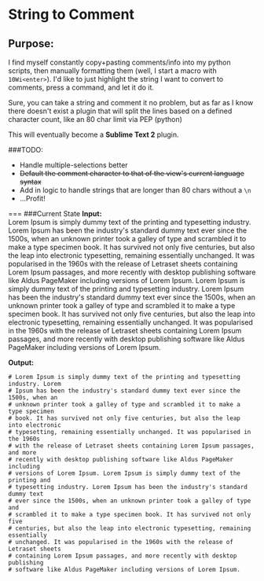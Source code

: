 # String to Comment
## Purpose:
I find myself constantly copy+pasting comments/info into my python scripts, then manually formatting them (well, I start a macro with `10Wi<enter>`). I'd like to just highlight the string I want to convert to comments, press a command, and let it do it.

Sure, you can take a string and comment it no problem, but as far as I know there doesn't exist a plugin that will split the lines based on a defined character count, like an 80 char limit via PEP (python)

This will eventually become a **Sublime Text 2** plugin.

###TODO: 
 * Handle multiple-selections better
 * ~~Default the comment character to that of the view's current language syntax~~
 * Add in logic to handle strings that are longer than 80 chars without a `\n`
 * ...Profit!

===
###Current State
**Input:**  
Lorem Ipsum is simply dummy text of the printing and typesetting industry. Lorem Ipsum has been the industry's standard dummy text ever since the 1500s, when an unknown printer took a galley of type and scrambled it to make a type specimen book. It has survived not only five centuries, but also the leap into electronic typesetting, remaining essentially unchanged. It was popularised in the 1960s with the release of Letraset sheets containing Lorem Ipsum passages, and more recently with desktop publishing software like Aldus PageMaker including versions of Lorem Ipsum. Lorem Ipsum is simply dummy text of the printing and typesetting industry. Lorem Ipsum has been the industry's standard dummy text ever since the 1500s, when an unknown printer took a galley of type and scrambled it to make a type specimen book. It has survived not only five centuries, but also the leap into electronic typesetting, remaining essentially unchanged. It was popularised in the 1960s with the release of Letraset sheets containing Lorem Ipsum passages, and more recently with desktop publishing software like Aldus PageMaker including versions of Lorem Ipsum.  
  
**Output:**
<pre><code># Lorem Ipsum is simply dummy text of the printing and typesetting industry. Lorem  
# Ipsum has been the industry's standard dummy text ever since the 1500s, when an  
# unknown printer took a galley of type and scrambled it to make a type specimen  
# book. It has survived not only five centuries, but also the leap into electronic  
# typesetting, remaining essentially unchanged. It was popularised in the 1960s  
# with the release of Letraset sheets containing Lorem Ipsum passages, and more  
# recently with desktop publishing software like Aldus PageMaker including  
# versions of Lorem Ipsum. Lorem Ipsum is simply dummy text of the printing and  
# typesetting industry. Lorem Ipsum has been the industry's standard dummy text  
# ever since the 1500s, when an unknown printer took a galley of type and  
# scrambled it to make a type specimen book. It has survived not only five  
# centuries, but also the leap into electronic typesetting, remaining essentially  
# unchanged. It was popularised in the 1960s with the release of Letraset sheets  
# containing Lorem Ipsum passages, and more recently with desktop publishing  
# software like Aldus PageMaker including versions of Lorem Ipsum.
</code></pre>
